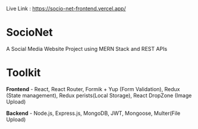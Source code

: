 Live Link : https://socio-net-frontend.vercel.app/
# SocioNet
 A Social Media Website Project using MERN Stack and REST APIs

 # Toolkit
 **Frontend** - React, React Router, Formik + Yup (Form Validation), Redux (State management), Redux perists(Local Storage), React DropZone (Image Upload)

 **Backend** - Node.js, Express.js, MongoDB, JWT, Mongoose, Multer(File Upload)
